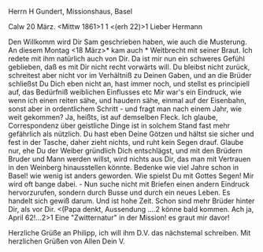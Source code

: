 Herrn H Gundert, Missionshaus, Basel

 Calw 20 März. <Mittw 1861>1
 <Samuel auch in Calw>1
 <(erh 22)>1
Lieber Hermann

Den Willkomm wird Dir Sam geschrieben haben, wie auch die Musterung. An diesem Montag <18 März>* kam auch <der Lehrer Cand>* Weitbrecht mit seiner Braut. Ich redete mit ihm natürlich auch von Dir. Da ist mir nun ein schweres Gefühl geblieben, daß es mit Dir nicht recht vorwärts will. Du bleibst nicht zurück, schreitest aber nicht vor im Verhältniß zu Deinen Gaben, und an die Brüder schließst Du Dich eben nicht an, hast immer noch, und stellst es principiell auf, das Bedürfniß weiblichen Einflusses etc Mir war's ein Eindruck, wie wenn ich einen reiten sähe, und haudern sähe, einmal auf der Eisenbahn, sonst aber in ordentlichem Schritt - und fragt man nach einem Jahr, wie weit gekommen? Ja, heißts, ist auf demselben Fleck. Ich glaube, Correspondenz über geistliche Dinge ist in solchem Stand fast mehr gefährlich als nützlich. Du hast eben Deine Götzen und hältst sie sicher und fest in der Tasche, daher zieht nichts, und ruht kein Segen drauf. Glaube nur, ehe Du der Weiber gründlich Dich entschlägst, und mit den Brüdern Bruder und Mann werden willst, wird nichts aus Dir, das man mit Vertrauen in den Weinberg hinausstellen könnte. Bedenke wie viel Jahre schon in Basel! wie wenig ist anders geworden. Wie spielst Du mit Gottes Segen! Mir wird oft bange dabei. - Nun suche nicht mit Briefen einen andern Eindruck hervorzurufen, sondern durch Busse und durch ein neues Leben. Es handelt sich gewiß darum. Und ist hohe Zeit. Schon sind mehr Brüder hinter Dir, als vor Dir. <(Papa denkt, Aussendung ....2 könne bald kommen. Ach ja, April 62!...2>1 Eine "Zwitternatur" in der Mission! es graut mir davor!

Herzliche Grüße an Philipp, ich will ihm D.V. das nächstemal schreiben. 
 Mit herzlichen Grüßen von Allen
 Dein V.
